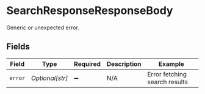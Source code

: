 # SearchResponseResponseBody

Generic or unexpected error.


## Fields

| Field                         | Type                          | Required                      | Description                   | Example                       |
| ----------------------------- | ----------------------------- | ----------------------------- | ----------------------------- | ----------------------------- |
| `error`                       | *Optional[str]*               | :heavy_minus_sign:            | N/A                           | Error fetching search results |